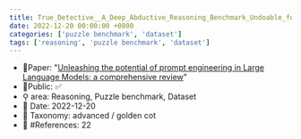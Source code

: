 ```yaml
---
title: True_Detective__A_Deep_Abductive_Reasoning_Benchmark_Undoable_for_GPT-3_and_Challenging_for_GPT-4
date: 2022-12-20 00:00:00 +0800
categories: ['puzzle benchmark', 'dataset']
tags: ['reasoning', 'puzzle benchmark', 'dataset']
---
```


- 📙Paper: "[Unleashing the potential of prompt engineering in Large Language Models: a comprehensive review](https://www.semanticscholar.org/paper/Unleashing-the-potential-of-prompt-engineering-in-a-Chen-Zhang/595c8d39a6155354fd7d8f62a4441be5c82e68da)"
- 🔑Public: ✅
- ⚲ area: Reasoning, Puzzle benchmark, Dataset
- 📅 Date: 2022-12-20
- 🔎 Taxonomy: advanced / golden cot
- 📝 #References: 22
